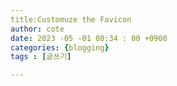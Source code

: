 ```yaml
---
title:Customuze the Favicon
author: cote
date: 2023 -05 -01 00:34 : 00 +0900
categories: {blogging}
tags : [글쓰기]

---
```

